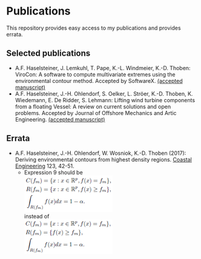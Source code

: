 # Publications
This repository provides easy access to my publications and provides errata.
## Selected publications
* A.F. Haselsteiner, J. Lemkuhl, T. Pape, K.-L. Windmeier, K.-D. Thoben: 
ViroCon: A software to compute multivariate extremes using the environmental contour method. 
Accepted by SoftwareX. [(accepted manuscript)](https://github.com/ahaselsteiner/publications/blob/master/2018-10-25_SoftwareX_ViroCon_revised.pdf)
* A.F. Haselsteiner, J.-H. Ohlendorf, S. Oelker, L. Ströer, K.-D. Thoben, K. Wiedemann, E. De Ridder, S. Lehmann: 
Lifting wind turbine components from a floating Vessel: A review on current solutions and open problems. 
Accepted by Journal of Offshore Mechanics and Artic Engineering. [(accepted manuscript)](https://doi.org/10.1115/1.4042385)

## Errata
* A.F. Haselsteiner, J.-H. Ohlendorf, W. Wosniok, K.-D. Thoben (2017): Deriving environmental contours from highest density regions. [Coastal Engineering](https://doi.org/10.1016/j.coastaleng.2017.03.002) 123, 42-51. 
  * Expression 9 should be  
![correct](errata/CoastalEngineering2018_expression8_erratum.png)  
instead of  
![wrong](errata/CoastalEngineering2018_expression8_original.png)  
